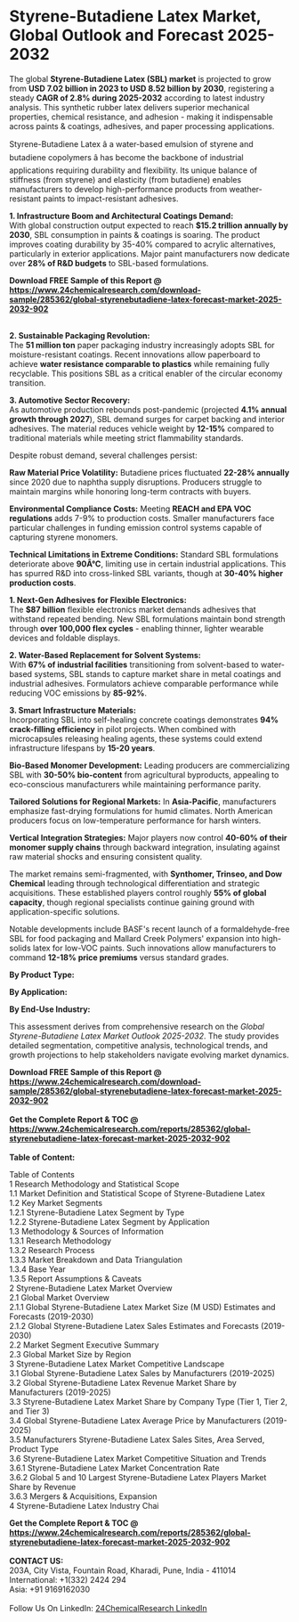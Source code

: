 <h1>Styrene-Butadiene Latex Market, Global Outlook and Forecast 2025-2032</h1><p>The global <strong>Styrene-Butadiene Latex (SBL) market</strong> is projected to grow from <strong>USD 7.02 billion in 2023 to USD 8.52 billion by 2030</strong>, registering a steady <strong>CAGR of 2.8% during 2025-2032</strong> according to latest industry analysis. This synthetic rubber latex delivers superior mechanical properties, chemical resistance, and adhesion - making it indispensable across paints &amp; coatings, adhesives, and paper processing applications.</p><p>Styrene-Butadiene Latex â a water-based emulsion of styrene and butadiene copolymers â has become the backbone of industrial applications requiring durability and flexibility. Its unique balance of stiffness (from styrene) and elasticity (from butadiene) enables manufacturers to develop high-performance products from weather-resistant paints to impact-resistant adhesives.</p><p><strong>1. Infrastructure Boom and Architectural Coatings Demand:</strong><br>
With global construction output expected to reach <strong>$15.2 trillion annually by 2030</strong>, SBL consumption in paints &amp; coatings is soaring. The product improves coating durability by 35-40% compared to acrylic alternatives, particularly in exterior applications. Major paint manufacturers now dedicate over <strong>28% of R&amp;D budgets</strong> to SBL-based formulations.</p><div><b>Download FREE Sample of this Report @ 
            <a href="https://www.24chemicalresearch.com/download-sample/285362/global-styrenebutadiene-latex-forecast-market-2025-2032-902">
            https://www.24chemicalresearch.com/download-sample/285362/global-styrenebutadiene-latex-forecast-market-2025-2032-902</a></b></div><br><p><strong>2. Sustainable Packaging Revolution:</strong><br>
The <strong>51 million ton</strong> paper packaging industry increasingly adopts SBL for moisture-resistant coatings. Recent innovations allow paperboard to achieve <strong>water resistance comparable to plastics</strong> while remaining fully recyclable. This positions SBL as a critical enabler of the circular economy transition.</p><p><strong>3. Automotive Sector Recovery:</strong><br>
As automotive production rebounds post-pandemic (projected <strong>4.1% annual growth through 2027</strong>), SBL demand surges for carpet backing and interior adhesives. The material reduces vehicle weight by <strong>12-15%</strong> compared to traditional materials while meeting strict flammability standards.</p><p>Despite robust demand, several challenges persist:</p><p><strong>Raw Material Price Volatility:</strong> Butadiene prices fluctuated <strong>22-28% annually</strong> since 2020 due to naphtha supply disruptions. Producers struggle to maintain margins while honoring long-term contracts with buyers.</p><p><strong>Environmental Compliance Costs:</strong> Meeting <strong>REACH and EPA VOC regulations</strong> adds 7-9% to production costs. Smaller manufacturers face particular challenges in funding emission control systems capable of capturing styrene monomers.</p><p><strong>Technical Limitations in Extreme Conditions:</strong> Standard SBL formulations deteriorate above <strong>90Â°C</strong>, limiting use in certain industrial applications. This has spurred R&amp;D into cross-linked SBL variants, though at <strong>30-40% higher production costs</strong>.

</p><p><strong>1. Next-Gen Adhesives for Flexible Electronics:</strong><br>
The <strong>$87 billion</strong> flexible electronics market demands adhesives that withstand repeated bending. New SBL formulations maintain bond strength through <strong>over 100,000 flex cycles</strong> - enabling thinner, lighter wearable devices and foldable displays.</p><p><strong>2. Water-Based Replacement for Solvent Systems:</strong><br>
With <strong>67% of industrial facilities</strong> transitioning from solvent-based to water-based systems, SBL stands to capture market share in metal coatings and industrial adhesives. Formulators achieve comparable performance while reducing VOC emissions by <strong>85-92%</strong>.</p><p><strong>3. Smart Infrastructure Materials:</strong><br>
Incorporating SBL into self-healing concrete coatings demonstrates <strong>94% crack-filling efficiency</strong> in pilot projects. When combined with microcapsules releasing healing agents, these systems could extend infrastructure lifespans by <strong>15-20 years</strong>.</p><p><strong>Bio-Based Monomer Development:</strong> Leading producers are commercializing SBL with <strong>30-50% bio-content</strong> from agricultural byproducts, appealing to eco-conscious manufacturers while maintaining performance parity.</p><p><strong>Tailored Solutions for Regional Markets:</strong> In <strong>Asia-Pacific</strong>, manufacturers emphasize fast-drying formulations for humid climates. North American producers focus on low-temperature performance for harsh winters.</p><p><strong>Vertical Integration Strategies:</strong> Major players now control <strong>40-60% of their monomer supply chains</strong> through backward integration, insulating against raw material shocks and ensuring consistent quality.</p><p>The market remains semi-fragmented, with <strong>Synthomer, Trinseo, and Dow Chemical</strong> leading through technological differentiation and strategic acquisitions. These established players control roughly <strong>55% of global capacity</strong>, though regional specialists continue gaining ground with application-specific solutions.</p><p>Notable developments include BASF's recent launch of a formaldehyde-free SBL for food packaging and Mallard Creek Polymers' expansion into high-solids latex for low-VOC paints. Such innovations allow manufacturers to command <strong>12-18% price premiums</strong> versus standard grades.</p><p><strong>By Product Type:</strong></p><p><strong>By Application:</strong></p><p><strong>By End-Use Industry:</strong></p><p>This assessment derives from comprehensive research on the <em>Global Styrene-Butadiene Latex Market Outlook 2025-2032</em>. The study provides detailed segmentation, competitive analysis, technological trends, and growth projections to help stakeholders navigate evolving market dynamics.</p><div><b>Download FREE Sample of this Report @ 
            <a href="https://www.24chemicalresearch.com/download-sample/285362/global-styrenebutadiene-latex-forecast-market-2025-2032-902">
            https://www.24chemicalresearch.com/download-sample/285362/global-styrenebutadiene-latex-forecast-market-2025-2032-902</a></b></div><br><div><b>Get the Complete Report & TOC @ 
            <a href="https://www.24chemicalresearch.com/reports/285362/global-styrenebutadiene-latex-forecast-market-2025-2032-902">
            https://www.24chemicalresearch.com/reports/285362/global-styrenebutadiene-latex-forecast-market-2025-2032-902</a></b></div><br>
            <b>Table of Content:</b><p>Table of Contents<br />
1 Research Methodology and Statistical Scope<br />
1.1 Market Definition and Statistical Scope of Styrene-Butadiene Latex<br />
1.2 Key Market Segments<br />
1.2.1 Styrene-Butadiene Latex Segment by Type<br />
1.2.2 Styrene-Butadiene Latex Segment by Application<br />
1.3 Methodology & Sources of Information<br />
1.3.1 Research Methodology<br />
1.3.2 Research Process<br />
1.3.3 Market Breakdown and Data Triangulation<br />
1.3.4 Base Year<br />
1.3.5 Report Assumptions & Caveats<br />
2 Styrene-Butadiene Latex Market Overview<br />
2.1 Global Market Overview<br />
2.1.1 Global Styrene-Butadiene Latex Market Size (M USD) Estimates and Forecasts (2019-2030)<br />
2.1.2 Global Styrene-Butadiene Latex Sales Estimates and Forecasts (2019-2030)<br />
2.2 Market Segment Executive Summary<br />
2.3 Global Market Size by Region<br />
3 Styrene-Butadiene Latex Market Competitive Landscape<br />
3.1 Global Styrene-Butadiene Latex Sales by Manufacturers (2019-2025)<br />
3.2 Global Styrene-Butadiene Latex Revenue Market Share by Manufacturers (2019-2025)<br />
3.3 Styrene-Butadiene Latex Market Share by Company Type (Tier 1, Tier 2, and Tier 3)<br />
3.4 Global Styrene-Butadiene Latex Average Price by Manufacturers (2019-2025)<br />
3.5 Manufacturers Styrene-Butadiene Latex Sales Sites, Area Served, Product Type<br />
3.6 Styrene-Butadiene Latex Market Competitive Situation and Trends<br />
3.6.1 Styrene-Butadiene Latex Market Concentration Rate<br />
3.6.2 Global 5 and 10 Largest Styrene-Butadiene Latex Players Market Share by Revenue<br />
3.6.3 Mergers & Acquisitions, Expansion<br />
4 Styrene-Butadiene Latex Industry Chai</p><div><b>Get the Complete Report & TOC @ 
            <a href="https://www.24chemicalresearch.com/reports/285362/global-styrenebutadiene-latex-forecast-market-2025-2032-902">
            https://www.24chemicalresearch.com/reports/285362/global-styrenebutadiene-latex-forecast-market-2025-2032-902</a></b></div><br><b>CONTACT US:</b><br>
            203A, City Vista, Fountain Road, Kharadi, Pune, India - 411014<br>
            International: +1(332) 2424 294<br>
            Asia: +91 9169162030 <br><br>
            Follow Us On LinkedIn: <a href="https://www.linkedin.com/company/24chemicalresearch/">24ChemicalResearch LinkedIn</a>